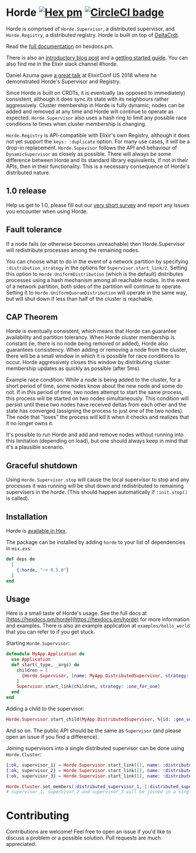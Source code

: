 # Horde [![Hex pm](http://img.shields.io/hexpm/v/horde.svg?style=flat)](https://hex.pm/packages/horde) [![CircleCI badge](https://circleci.com/gh/derekkraan/horde.png?circle-token=:circle-token)](https://circleci.com/gh/derekkraan/horde)

Horde is comprised of `Horde.Supervisor`, a distributed supervisor, and `Horde.Registry`, a distributed registry. Horde is built on top of [DeltaCrdt](https://github.com/derekkraan/delta_crdt_ex).

Read the [full documentation](https://hexdocs.pm/horde) on hexdocs.pm.

There is also an [introductory blog post](https://medium.com/@derek.kraan2/introducing-horde-a-distributed-supervisor-in-elixir-4be3259cc142) and a [getting started guide](https://medium.com/@derek.kraan2/getting-started-with-hordes-distributed-supervisor-registry-f3017208e1ce). You can also find me in the Elixir slack channel #horde.

Daniel Azuma gave [a great talk](https://www.youtube.com/watch?v=nLApFANtkHs) at ElixirConf US 2018 where he demonstrated Horde's Supervisor and Registry.

Since Horde is built on CRDTs, it is eventually (as opposed to immediately) consistent, although it does sync its state with its neighbours rather aggressively. Cluster membership in Horde is fully dynamic; nodes can be added and removed at any time and Horde will continue to operate as expected. `Horde.Supervisor` also uses a hash ring to limit any possible race conditions to times when cluster membership is changing. 

`Horde.Registry` is API-compatible with Elixir's own Registry, although it does not yet support the `keys: :duplicate` option. For many use cases, it will be a drop-in replacement. `Horde.Supevisor` follows the API and behaviour of `DynamicSupervisor` as closely as possible. There will always be some difference between Horde and its standard library equivalents, if not in their APIs, then in their functionality. This is a necessary consequence of Horde's distributed nature.

## 1.0 release

Help us get to 1.0, please fill out our [very short survey](https://docs.google.com/forms/d/e/1FAIpQLSd0fGMuELJIKAiaR1XlvHKjpSo024cojktXjp4ASM7MSXTYfg/viewform?usp=sf_link) and report any issues you encounter when using Horde.

## Fault tolerance

If a node fails (or otherwise becomes unreachable) then Horde.Supervisor will redistribute processes among the remaining nodes.

You can choose what to do in the event of a network partition by specifying `:distribution_strategy` in the options for `Supervisor.start_link/2`. Setting this option to `Horde.UniformDistribution` (which is the default) distributes processes using a hash mechanism among all reachable nodes. In the event of a network partition, both sides of the partition will continue to operate. Setting it to `Horde.UniformQuorumDistribution` will operate in the same way, but will shut down if less than half of the cluster is reachable.

## CAP Theorem

Horde is eventually consistent, which means that Horde can guarantee availability and partition tolerancy. When Horde cluster membership is constant (ie, there is no node being removed or added), Horde also guarantees consistency. When adding or removing a node from the cluster, there will be a small window in which it is possible for race conditions to occur. Horde aggressively closes this window by distributing cluster membership updates as quickly as possible (after 5ms).

Example race condition: While a node is being added to the cluster, for a short period of time, some nodes know about the new node and some do not. If in this period of time, two nodes attempt to start the same process, this process will be started on two nodes simultaneously. This condition will persist until these two nodes have received deltas from each other and the state has converged (assigning the process to just one of the two nodes). The node that "loses" the process will kill it when it checks and realizes that it no longer owns it.

It's possible to run Horde and add and remove nodes without running into this limitation (depending on load), but one should always keep in mind that it's a plausible scenario.

## Graceful shutdown

Using `Horde.Supervisor.stop` will cause the local supervisor to stop and any processes it was running will be shut down and redistributed to remaining supervisers in the horde. (This should happen automatically if `:init.stop()` is called).

## Installation

Horde is [available in Hex](https://hex.pm/packages/horde).

The package can be installed by adding `horde` to your list of dependencies in `mix.exs`:

```elixir
def deps do
  [
    {:horde, "~> 0.5.0"}
  ]
end
```

## Usage

Here is a small taste of Horde's usage. See the full docs at [https://hexdocs.pm/horde](https://hexdocs.pm/horde) for more information and examples. There is also an example application at `examples/hello_world` that you can refer to if you get stuck.

Starting `Horde.Supervisor`:

```elixir
defmodule MyApp.Application do
  use Application
  def start(_type, _args) do
    children = [
      {Horde.Supervisor, [name: MyApp.DistributedSupervisor, strategy: :one_for_one]}
    ]
    Supervisor.start_link(children, strategy: :one_for_one)
  end
end
```

Adding a child to the supervisor:

```elixir
Horde.Supervisor.start_child(MyApp.DistributedSupervisor, %{id: :gen_server, start: {GenServer, :start_link, []}})
```

And so on. The public API should be the same as `Supervisor` (and please open an issue if you find a difference).

Joining supervisors into a single distributed supervisor can be done using `Horde.Cluster`:

```elixir
{:ok, supervisor_1} = Horde.Supervisor.start_link([], name: :distributed_supervisor_1, strategy: :one_for_one)
{:ok, supervisor_2} = Horde.Supervisor.start_link([], name: :distributed_supervisor_2, strategy: :one_for_one)
{:ok, supervisor_3} = Horde.Supervisor.start_link([], name: :distributed_supervisor_3, strategy: :one_for_one)

Horde.Cluster.set_members(:distributed_supervisor_1, [:distributed_supervisor_1, :distributed_supervisor_2, :distributed_supervisor_3])
# supervisor_1, supervisor_2 and supervisor_3 will be joined in a single cluster.
```

# Contributing

Contributions are welcome! Feel free to open an issue if you'd like to discuss a problem or a possible solution. Pull requests are much appreciated.
